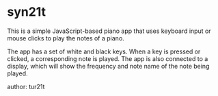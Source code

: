 # syn21t

This is a simple JavaScript-based piano app that uses keyboard input or mouse clicks to play the notes of a piano.

The app has a set of white and black keys. When a key is pressed or clicked, a corresponding note is played. 
The app is also connected to a display, which will show the frequency and note name of the note being played. 

author: tur21t
